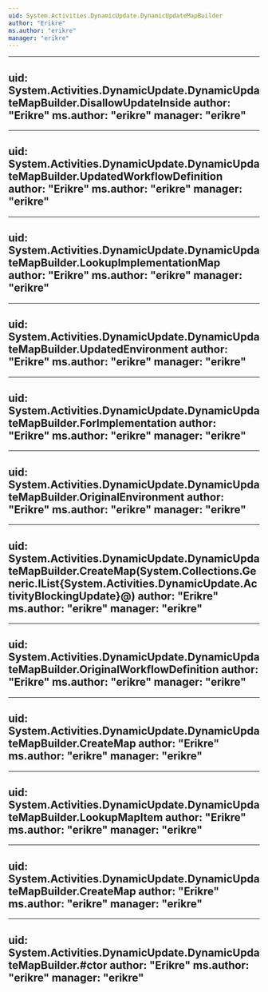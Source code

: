 ```yaml
---
uid: System.Activities.DynamicUpdate.DynamicUpdateMapBuilder
author: "Erikre"
ms.author: "erikre"
manager: "erikre"
---
```


---
uid: System.Activities.DynamicUpdate.DynamicUpdateMapBuilder.DisallowUpdateInside
author: "Erikre"
ms.author: "erikre"
manager: "erikre"
---

---
uid: System.Activities.DynamicUpdate.DynamicUpdateMapBuilder.UpdatedWorkflowDefinition
author: "Erikre"
ms.author: "erikre"
manager: "erikre"
---

---
uid: System.Activities.DynamicUpdate.DynamicUpdateMapBuilder.LookupImplementationMap
author: "Erikre"
ms.author: "erikre"
manager: "erikre"
---

---
uid: System.Activities.DynamicUpdate.DynamicUpdateMapBuilder.UpdatedEnvironment
author: "Erikre"
ms.author: "erikre"
manager: "erikre"
---

---
uid: System.Activities.DynamicUpdate.DynamicUpdateMapBuilder.ForImplementation
author: "Erikre"
ms.author: "erikre"
manager: "erikre"
---

---
uid: System.Activities.DynamicUpdate.DynamicUpdateMapBuilder.OriginalEnvironment
author: "Erikre"
ms.author: "erikre"
manager: "erikre"
---

---
uid: System.Activities.DynamicUpdate.DynamicUpdateMapBuilder.CreateMap(System.Collections.Generic.IList{System.Activities.DynamicUpdate.ActivityBlockingUpdate}@)
author: "Erikre"
ms.author: "erikre"
manager: "erikre"
---

---
uid: System.Activities.DynamicUpdate.DynamicUpdateMapBuilder.OriginalWorkflowDefinition
author: "Erikre"
ms.author: "erikre"
manager: "erikre"
---

---
uid: System.Activities.DynamicUpdate.DynamicUpdateMapBuilder.CreateMap
author: "Erikre"
ms.author: "erikre"
manager: "erikre"
---

---
uid: System.Activities.DynamicUpdate.DynamicUpdateMapBuilder.LookupMapItem
author: "Erikre"
ms.author: "erikre"
manager: "erikre"
---

---
uid: System.Activities.DynamicUpdate.DynamicUpdateMapBuilder.CreateMap
author: "Erikre"
ms.author: "erikre"
manager: "erikre"
---

---
uid: System.Activities.DynamicUpdate.DynamicUpdateMapBuilder.#ctor
author: "Erikre"
ms.author: "erikre"
manager: "erikre"
---
